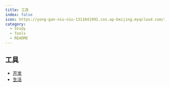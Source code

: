 ```yaml
---
title: 工具
index: false
icon: https://yong-gan-niu-niu-1311841992.cos.ap-beijing.myqcloud.com/images/%E5%B7%A5%E5%85%B7.svg
category:
  - Study
  - Tools
  - README
---
```



## 工具

- [开发](Dev/)
- [生活](Live/)

